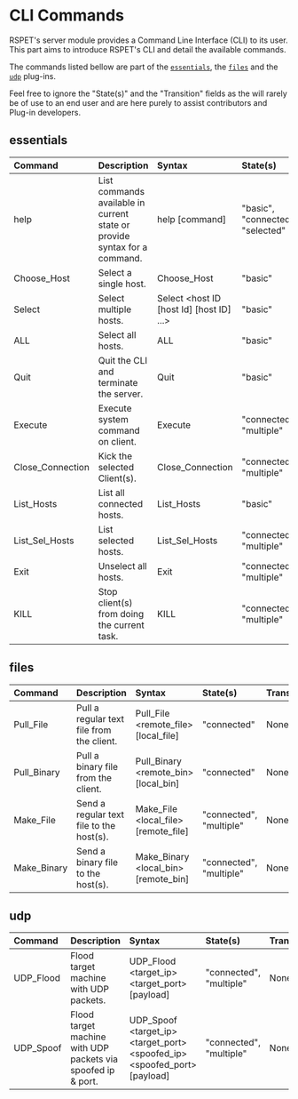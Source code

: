 # CLI Commands

RSPET's server module provides a Command Line Interface (CLI) to its user. This
part aims to introduce RSPET's CLI and detail the available commands.

The commands listed bellow are part of the [`essentials`](#essentials), the
[`files`](#files) and the [`udp`](#udp) plug-ins.

Feel free to ignore the "State(s)" and the "Transition" fields as the will rarely
be of use to an end user and are here purely to assist contributors and Plug-in
developers.

## essentials

| Command        | Description    | Syntax         | State(s)       | Transition     |
| :------------- | :------------- | :------------- | :------------- | :------------- |
| help | List commands available in current state or provide syntax for a command.| help [command] | "basic", "connected", "selected" | None |
| Choose_Host | Select a single host. | Choose_Host <host ID> | "basic" | "connected" |
| Select | Select multiple hosts. | Select <host ID [host Id] [host ID] ...> | "basic" | "multiple" |
| ALL | Select all hosts. | ALL | "basic" | "all" |
| Quit | Quit the CLI and terminate the server. | Quit | "basic" | None |
| Execute | Execute system command on client. | Execute <command> | "connected", "multiple" | None |
| Close_Connection | Kick the selected Client(s). | Close_Connection | "connected", "multiple" | "basic" |
| List_Hosts | List all connected hosts. | List_Hosts | "basic" | None |
| List_Sel_Hosts | List selected hosts. | List_Sel_Hosts | "connected", "multiple" | None |
| Exit | Unselect all hosts. | Exit | "connected", "multiple" | "basic" |
| KILL | Stop client(s) from doing the current task. | KILL | "connected", "multiple" | None |

## files

| Command        | Description    | Syntax         | State(s)       | Transition     |
| :------------- | :------------- | :------------- | :------------- | :------------- |
| Pull_File | Pull a regular text file from the client. | Pull_File <remote_file> [local_file] | "connected" | None |
| Pull_Binary | Pull a binary file from the client. | Pull_Binary <remote_bin> [local_bin] | "connected" | None |
| Make_File | Send a regular text file to the host(s). | Make_File <local_file> [remote_file] | "connected", "multiple" | None |
| Make_Binary | Send a binary file to the host(s). | Make_Binary <local_bin> [remote_bin] | "connected", "multiple" | None |

## udp

| Command        | Description    | Syntax         | State(s)       | Transition     |
| :------------- | :------------- | :------------- | :------------- | :------------- |
| UDP_Flood | Flood target machine with UDP packets. | UDP_Flood <target_ip> <target_port> [payload] | "connected", "multiple" | None |
| UDP_Spoof | Flood target machine with UDP packets via spoofed ip & port. | UDP_Spoof <target_ip> <target_port> <spoofed_ip> <spoofed_port> [payload] | "connected", "multiple" | None |
